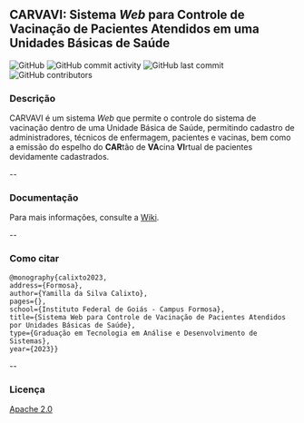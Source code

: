 ## CARVAVI: Sistema *Web* para Controle de Vacinação de Pacientes Atendidos em uma Unidades Básicas de Saúde

![GitHub](https://img.shields.io/github/license/Yamilla/carvavi?color=red)
![GitHub commit activity](https://img.shields.io/github/commit-activity/y/Yamilla/carvavi) 
![GitHub last commit](https://img.shields.io/github/last-commit/Yamilla/carvavi)
![GitHub contributors](https://img.shields.io/github/contributors/Yamilla/carvavi)

### Descrição 


CARVAVI é um sistema *Web* que permite o controle do sistema de vacinação dentro de uma Unidade Básica de Saúde, permitindo cadastro de administradores, técnicos de enfermagem, pacientes e vacinas, bem como a emissão do espelho do **CAR**tão de **VA**cina **VI**rtual de pacientes devidamente cadastrados.

-- 

### Documentação


Para mais informações, consulte a [Wiki](https://github.com/Yamilla/carvavi/wiki).

-- 

### Como citar
```
@monography{calixto2023,
address={Formosa},
author={Yamilla da Silva Calixto},
pages={},
school={Instituto Federal de Goiás - Campus Formosa},
title={Sistema Web para Controle de Vacinação de Pacientes Atendidos por Unidades Básicas de Saúde},
type={Graduação em Tecnologia em Análise e Desenvolvimento de Sistemas},
year={2023}}
```

-- 

### Licença

[Apache 2.0](https://github.com/Yamilla/carvavi/blob/master/LICENSE)

